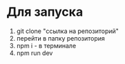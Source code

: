 # Для запуска
1. git clone "ссылка на репозиторий"
2. перейти в папку репозитория
3. npm i - в терминале
4. npm run dev



